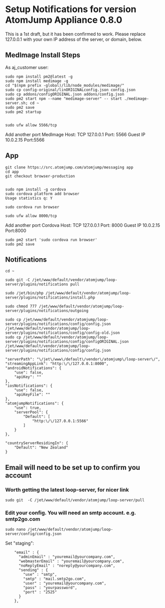 # Setup Notifications for version AtomJump Appliance 0.8.0

This is a 1st draft, but it has been confirmed to work. Please replace 127.0.0.1 with your own IP address
of the server, or domain, below.


## MedImage Install Steps

As aj_customer user:

```
sudo npm install pm2@latest -g
sudo npm install medimage -g
cd "$(npm prefix -global)/lib/node_modules/medimage/" 
sudo cp config-original/linORIGINALconfig.json config.json
sudo cp addons/configORIGINAL.json addons/config.json
sudo pm2 start npm --name "medimage-server" -- start ./medimage-server.sh; cd ~
sudo pm2 save
sudo pm2 startup


sudo ufw allow 5566/tcp
```

Add another port
MedImage   Host: TCP 127.0.0.1 Port: 5566    Guest IP 10.0.2.15  Port:5566

## App

```
git clone https://src.atomjump.com/atomjump/messaging app
cd app
git checkout browser-production


sudo npm install -g cordova
sudo cordova platform add browser
Usage statistics q: Y

sudo cordova run browser

sudo ufw allow 8000/tcp
```


Add another port
Cordova   Host: TCP 127.0.0.1 Port: 8000    Guest IP 10.0.2.15  Port:8000

```
sudo pm2 start 'sudo cordova run browser'
sudo pm2 save
```


## Notifications


```
cd ~

sudo git -C /jet/www/default/vendor/atomjump/loop-server/plugins/notifications pull

sudo /jet/bin/php /jet/www/default/vendor/atomjump/loop-server/plugins/notifications/install.php

sudo chmod 777 /jet/www/default/vendor/atomjump/loop-server/plugins/notifications/outgoing

sudo cp /jet/www/default/vendor/atomjump/loop-server/plugins/notifications/config/config.json /jet/www/default/vendor/atomjump/loop-server/plugins/notifications/config/config-old.json 
sudo cp /jet/www/default/vendor/atomjump/loop-server/plugins/notifications/config/configORIGINAL.json /jet/www/default/vendor/atomjump/loop-server/plugins/notifications/config/config.json 
```

```
"serverPath": "\/jet\/www\/default\/vendor\/atomjump\/loop-server\/",
"streamingAppLink": "http:\/\/127.0.0.1:8000",
"androidNotifications": {
	"use": false,
	"apiKey": ""
},
"iosNotifications": {
	"use": false,
	"apiKeyFile": ""    
},
"atomjumpNotifications": {
	"use": true,
	"serverPool": {
		"Default": [
			"http:\/\/127.0.0.1:5566"
		]
	}
},

"countryServerResidingIn": {
	"Default": "New Zealand"	
}
```	

	

## Email will need to be set up to confirm you account


### Worth getting the latest loop-server, for nicer link

```
sudo git  -C /jet/www/default/vendor/atomjump/loop-server/pull
```

### Edit your config. You will need an smtp account. e.g. smtp2go.com

```
sudo nano /jet/www/default/vendor/atomjump/loop-server/config/config.json
```

Set "staging":

```
    "email" : {
      "adminEmail" : "youremail@yourcompany.com",
      "webmasterEmail" : "youremail@yourcompany.com",
      "noReplyEmail" : "noreply@yourcompany.com",
      "sending" : {
        "use" : "smtp",
        "smtp" : "mail.smtp2go.com",
        "user" : "youremail@yourcompany.com",
        "pass" : "yourpassword",
        "port" : "2525"
      }
    },
```

